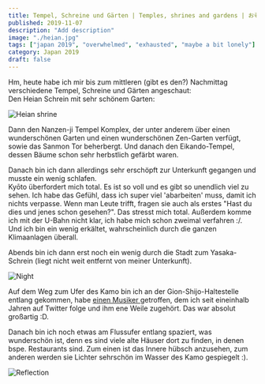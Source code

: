 ```yaml
---
title: Tempel, Schreine und Gärten | Temples, shrines and gardens | お寺、神社、庭園
published: 2019-11-07
description: "Add description"
image: "./heian.jpg"
tags: ["japan 2019", "overwhelmed", "exhausted", "maybe a bit lonely"]
category: Japan 2019
draft: false
---
```


Hm, heute habe ich mir bis zum mittleren (gibt es den?) Nachmittag verschiedene Tempel, Schreine und Gärten angeschaut:  
Den Heian Schrein mit sehr schönem Garten:

![Heian shrine](./heian.jpg)

Dann den Nanzen-ji Tempel Komplex, der unter anderem über einen wunderschönen Garten und einen wunderschönen Zen-Garten verfügt, sowie das Sanmon Tor beherbergt. Und danach den Eikando-Tempel, dessen Bäume schon sehr herbstlich gefärbt waren. 

Danach bin ich dann allerdings sehr erschöpft zur Unterkunft gegangen und musste ein wenig schlafen.    
Kyōto überfordert mich total. Es ist so voll und es gibt so unendlich viel zu sehen. Ich habe das Gefühl, dass ich super viel 'abarbeiten' muss, damit ich nichts verpasse. Wenn man Leute trifft, fragen sie auch als erstes "Hast du dies und jenes schon gesehen?". Das stresst mich total. Außerdem komme ich mit der U-Bahn nicht klar, ich habe mich schon zweimal verfahren :/. Und ich bin ein wenig erkältet, wahrscheinlich durch die ganzen Klimaanlagen überall. 

Abends bin ich dann erst noch ein wenig durch die Stadt zum Yasaka-Schrein (liegt nicht weit entfernt von meiner Unterkunft).

![Night](./night.jpg)

Auf dem Weg zum Ufer des Kamo bin ich an der Gion-Shijo-Haltestelle entlang gekommen, habe <a href="https://www.youtube.com/watch?v=rQxE99Te4eQ" target="_blank" rel="noopener noreferrer">einen Musiker </a>getroffen, dem ich seit eineinhalb Jahren auf Twitter folge und ihm ene Weile zugehört. Das war absolut großartig :D. 

Danach bin ich noch etwas am Flussufer entlang spaziert, was wunderschön ist, denn es sind viele alte Häuser dort zu finden, in denen bspe. Restaurants sind. Zum einen ist das Innere hübsch anzusehen, zum anderen werden sie Lichter sehrschön im Wasser des Kamo gespiegelt :).

![Reflection](./reflection.jpg)
